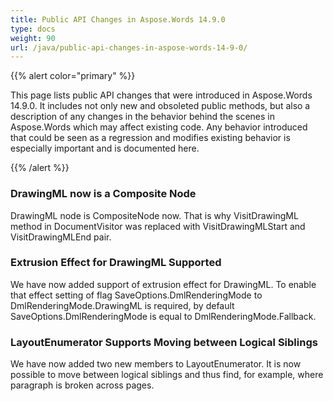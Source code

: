 ```yaml
---
title: Public API Changes in Aspose.Words 14.9.0
type: docs
weight: 90
url: /java/public-api-changes-in-aspose-words-14-9-0/
---
```


{{% alert color="primary" %}} 

This page lists public API changes that were introduced in Aspose.Words 14.9.0. It includes not only new and obsoleted public methods, but also a description of any changes in the behavior behind the scenes in Aspose.Words which may affect existing code. Any behavior introduced that could be seen as a regression and modifies existing behavior is especially important and is documented here.

{{% /alert %}} 

### **DrawingML now is a Composite Node**

DrawingML node is CompositeNode now. That is why VisitDrawingML method in DocumentVisitor was replaced with VisitDrawingMLStart and VisitDrawingMLEnd pair. 

### **Extrusion Effect for DrawingML Supported**

We have now added support of extrusion effect for DrawingML. To enable that effect setting of flag SaveOptions.DmlRenderingMode to DmlRenderingMode.DrawingML is required, by default SaveOptions.DmlRenderingMode is equal to DmlRenderingMode.Fallback.

### **LayoutEnumerator Supports Moving between Logical Siblings**

We have now added two new members to LayoutEnumerator. It is now possible to move between logical siblings and thus find, for example, where paragraph is broken across pages.
